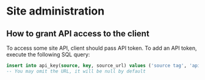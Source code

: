 Site administration
===================

How to grant API access to the client
-------------------------------------

To access some site API, client should pass API token. To add an API token,
execute the following SQL query:

```sql
insert into api_key(source, key, source_url) values ('source tag', 'api-key', 'http://url')
-- You may omit the URL, it will be null by default
```

